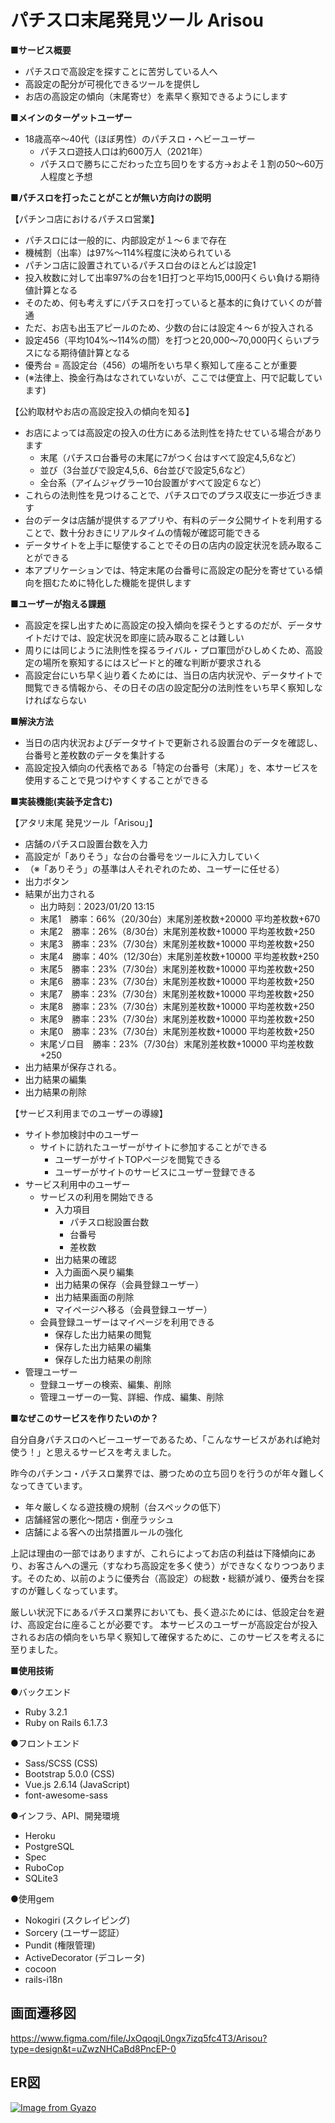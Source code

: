 # パチスロ末尾発見ツール Arisou


**■サービス概要**
* パチスロで高設定を探すことに苦労している人へ
* 高設定の配分が可視化できるツールを提供し
* お店の高設定の傾向（末尾寄せ）を素早く察知できるようにします


**■メインのターゲットユーザー**
* 18歳高卒〜40代（ほぼ男性）のパチスロ・ヘビーユーザー
    * パチスロ遊技人口は約600万人（2021年）
    * パチスロで勝ちにこだわった立ち回りをする方→およそ１割の50〜60万人程度と予想


**■パチスロを打ったことがことが無い方向けの説明**

【パチンコ店におけるパチスロ営業】
* パチスロには一般的に、内部設定が１〜６まで存在
* 機械割（出率）は97%〜114%程度に決められている
* パチンコ店に設置されているパチスロ台のほとんどは設定1
* 投入枚数に対して出率97%の台を1日打つと平均15,000円くらい負ける期待値計算となる
* そのため、何も考えずにパチスロを打っていると基本的に負けていくのが普通
* ただ、お店も出玉アピールのため、少数の台には設定４〜６が投入される
* 設定456（平均104%〜114%の間）を打つと20,000〜70,000円くらいプラスになる期待値計算となる
* 優秀台 = 高設定台（456）の場所をいち早く察知して座ることが重要
* (※法律上、換金行為はなされていないが、ここでは便宜上、円で記載しています)

【公約取材やお店の高設定投入の傾向を知る】
* お店によっては高設定の投入の仕方にある法則性を持たせている場合があります
    * 末尾（パチスロ台番号の末尾に7がつく台はすべて設定4,5,6など）
    * 並び（3台並びで設定4,5,6、6台並びで設定5,6など）
    * 全台系（アイムジャグラー10台設置がすべて設定６など）
* これらの法則性を見つけることで、パチスロでのプラス収支に一歩近づきます
* 台のデータは店舗が提供するアプリや、有料のデータ公開サイトを利用することで、数十分おきにリアルタイムの情報が確認可能できる
* データサイトを上手に駆使することでその日の店内の設定状況を読み取ることができる
* 本アプリケーションでは、特定末尾の台番号に高設定の配分を寄せている傾向を掴むために特化した機能を提供します


**■ユーザーが抱える課題**

* 高設定を探し出すために高設定の投入傾向を探そうとするのだが、データサイトだけでは、設定状況を即座に読み取ることは難しい
* 周りには同じように法則性を探るライバル・プロ軍団がひしめくため、高設定の場所を察知するにはスピードと的確な判断が要求される
* 高設定台にいち早く辿り着くためには、当日の店内状況や、データサイトで閲覧できる情報から、その日その店の設定配分の法則性をいち早く察知しなければならない


**■解決方法**

* 当日の店内状況およびデータサイトで更新される設置台のデータを確認し、台番号と差枚数のデータを集計する
* 高設定投入傾向の代表格である「特定の台番号（末尾）」を、本サービスを使用することで見つけやすくすることができる


**■実装機能(実装予定含む)**

【アタリ末尾 発見ツール「Arisou」】
* 店舗のパチスロ設置台数を入力
* 高設定が「ありそう」な台の台番号をツールに入力していく
* （※「ありそう」の基準は人それぞれのため、ユーザーに任せる）
* 出力ボタン
* 結果が出力される
    * 出力時刻：2023/01/20 13:15
    * 末尾1　勝率：66%（20/30台）末尾別差枚数+20000 平均差枚数+670
    * 末尾2　勝率：26%（8/30台）末尾別差枚数+10000 平均差枚数+250
    * 末尾3　勝率：23%（7/30台）末尾別差枚数+10000 平均差枚数+250
    * 末尾4　勝率：40%（12/30台）末尾別差枚数+10000 平均差枚数+250
    * 末尾5　勝率：23%（7/30台）末尾別差枚数+10000 平均差枚数+250
    * 末尾6　勝率：23%（7/30台）末尾別差枚数+10000 平均差枚数+250
    * 末尾7　勝率：23%（7/30台）末尾別差枚数+10000 平均差枚数+250
    * 末尾8　勝率：23%（7/30台）末尾別差枚数+10000 平均差枚数+250
    * 末尾9　勝率：23%（7/30台）末尾別差枚数+10000 平均差枚数+250
    * 末尾0　勝率：23%（7/30台）末尾別差枚数+10000 平均差枚数+250
    * 末尾ゾロ目　勝率：23%（7/30台）末尾別差枚数+10000 平均差枚数+250
* 出力結果が保存される。
* 出力結果の編集
* 出力結果の削除


【サービス利用までのユーザーの導線】
* サイト参加検討中のユーザー
    * サイトに訪れたユーザーがサイトに参加することができる
        * ユーザーがサイトTOPページを閲覧できる
        * ユーザーがサイトのサービスにユーザー登録できる
* サービス利用中のユーザー
    * サービスの利用を開始できる
        * 入力項目
            * パチスロ総設置台数
            * 台番号
            * 差枚数
        * 出力結果の確認
        * 入力画面へ戻り編集
        * 出力結果の保存（会員登録ユーザー）
        * 出力結果画面の削除
        * マイページへ移る（会員登録ユーザー）
    * 会員登録ユーザーはマイページを利用できる
        * 保存した出力結果の閲覧
        * 保存した出力結果の編集
        * 保存した出力結果の削除
* 管理ユーザー
    * 登録ユーザーの検索、編集、削除
    * 管理ユーザーの一覧、詳細、作成、編集、削除



**■なぜこのサービスを作りたいのか？**

自分自身パチスロのヘビーユーザーであるため、「こんなサービスがあれば絶対使う！」と思えるサービスを考えました。

昨今のパチンコ・パチスロ業界では、勝つための立ち回りを行うのが年々難しくなってきています。

* 年々厳しくなる遊技機の規制（台スペックの低下）
* 店舗経営の悪化〜閉店・倒産ラッシュ
* 店舗による客への出禁措置ルールの強化

上記は理由の一部ではありますが、これらによってお店の利益は下降傾向にあり、お客さんへの還元（すなわち高設定を多く使う）ができなくなりつつあります。そのため、以前のように優秀台（高設定）の総数・総額が減り、優秀台を探すのが難しくなっています。

厳しい状況下にあるパチスロ業界においても、長く遊ぶためには、低設定台を避け、高設定台に座ることが必要です。
本サービスのユーザーが高設定台が投入されるお店の傾向をいち早く察知して確保するために、このサービスを考えるに至りました。


**■使用技術**

●バックエンド
- Ruby 3.2.1
- Ruby on Rails 6.1.7.3

●フロントエンド
- Sass/SCSS (CSS)
- Bootstrap 5.0.0 (CSS)
- Vue.js 2.6.14 (JavaScript)
- font-awesome-sass

●インフラ、API、開発環境
- Heroku
- PostgreSQL
- Spec
- RuboCop
- SQLite3

●使用gem
- Nokogiri (スクレイピング)
- Sorcery (ユーザー認証）
- Pundit (権限管理)
- ActiveDecorator (デコレータ)
- cocoon
- rails-i18n

## 画面遷移図
https://www.figma.com/file/JxOqoqjL0ngx7izq5fc4T3/Arisou?type=design&t=uZwzNHCaBd8PncEP-0

## ER図
[![Image from Gyazo](https://i.gyazo.com/e89cd110ccb2c0a08d4a4d5a85cd2735.png)](https://gyazo.com/e89cd110ccb2c0a08d4a4d5a85cd2735)
